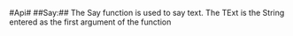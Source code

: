 #Api#
##Say:##
The Say function is used to say text. The TExt is the String entered as the first argument of the function
